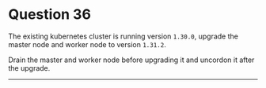 # Question 36

The existing kubernetes cluster is running version `1.30.0`, upgrade the master node and worker node to version `1.31.2`. 

Drain the master and worker node before upgrading it and uncordon it after the upgrade.

---
